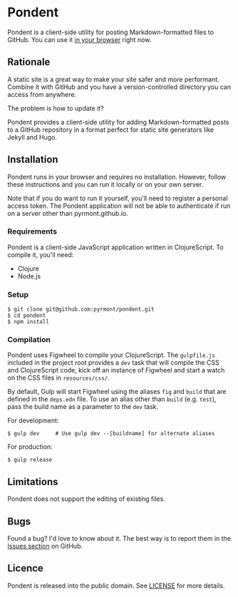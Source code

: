 # Pondent

Pondent is a client-side utility for posting Markdown-formatted files to GitHub.
You can use it [in your browser][app] right now.

[app]: https://pyrmont.github.io/pondent/

## Rationale

A static site is a great way to make your site safer and more performant.
Combine it with GitHub and you have a version-controlled directory you can
access from anywhere.

The problem is how to update it?

Pondent provides a client-side utility for adding Markdown-formatted posts to a
GitHub repository in a format perfect for static site generators like Jekyll and
Hugo.

## Installation

Pondent runs in your browser and requires no installation. However, follow these
instructions and you can run it locally or on your own server.

Note that if you do want to run it yourself, you'll need to register a personal
access token. The Pondent application will not be able to authenticate if run on
a server other than pyrmont.github.io.

### Requirements

Pondent is a client-side JavaScript application written in ClojureScript. To
compile it, you'll need:

- Clojure
- Node.js

### Setup

```console
$ git clone git@github.com:pyrmont/pondent.git
$ cd pondent
$ npm install
```

### Compilation

Pondent uses Figwheel to compile your ClojureScript. The `gulpfile.js` included
in the project root provides a `dev` task that will compile the CSS and
ClojureScript code, kick off an instance of Figwheel and start a watch on the
CSS files in `resources/css/`.

By default, Gulp will start Figwheel using the aliases `fig` and `build` that
are defined in the `deps.edn` file. To use an alias other than `build` (e.g.
`test`), pass the build name as a parameter to the `dev` task.

For development:

```console
$ gulp dev     # Use gulp dev --[buildname] for alternate aliases
```

For production:

```console
$ gulp release
```

## Limitations

Pondent does not support the editing of existing files.

## Bugs

Found a bug? I'd love to know about it. The best way is to report them in the
[Issues section][ghi] on GitHub.

[ghi]: https://github.com/pyrmont/pondent/issues

## Licence

Pondent is released into the public domain. See [LICENSE][lc] for more details.

[lc]: https://github.com/pyrmont/pondent/blob/master/LICENSE
